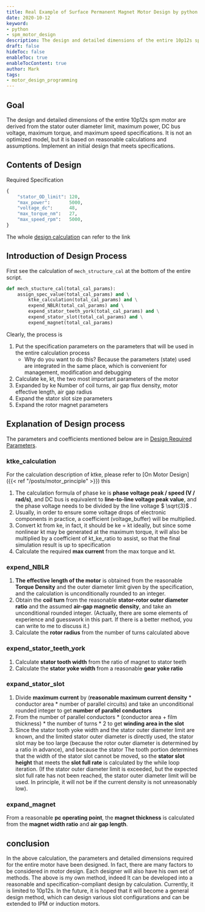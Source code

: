 ```yaml
---
title: Real Example of Surface Permanent Magnet Motor Design by python script
date: 2020-10-12
keyword:
- python
- spm_motor_design
description: The design and detailed dimensions of the entire 10p12s spm motor are derived from the stator outer diameter limit, maximum power, DC bus voltage, maximum torque, and maximum speed specifications. It is not an optimized model, but it is based on reasonable calculations and assumptions. Implement an initial design that meets specifications.
draft: false
hideToc: false
enableToc: true
enableTocContent: true
author: Mark
tags:
- motor_design_programming
---
```


## Goal

The design and detailed dimensions of the entire 10p12s spm motor are derived from the stator outer diameter limit, maximum power, DC bus voltage, maximum torque, and maximum speed specifications. It is not an optimized model, but it is based on reasonable calculations and assumptions. Implement an initial design that meets specifications.

## Contents of Design

Required Specification

```python
{
    "stator_OD_limit": 120,
    "max_power":       5000,
    "voltage_dc":      48,
    "max_torque_nm":   27,
    "max_speed_rpm":   5000,
}
```

The whole [design calculation](https://github.com/MarkWengSTR/ansys-maxwell-EM-design-online/blob/master/params/ktke_calculation.py) can refer to the link

## Introduction of Design Process

First see the calculation of `mech_structure_cal` at the bottom of the entire script.

```python
def mech_stucture_cal(total_cal_params):
    assign_spec_value(total_cal_params) and \
        ktke_calculation(total_cal_params) and \
        expend_NBLR(total_cal_params) and \
        expend_stator_teeth_york(total_cal_params) and \
        expend_stator_slot(total_cal_params) and \
        expend_magnet(total_cal_params)
```

Clearly, the process is

1. Put the specification parameters on the parameters that will be used in the entire calculation process
    - Why do you want to do this? Because the parameters (state) used are integrated in the same place, which is convenient for management, modification and debugging
2. Calculate ke, kt, the two most important parameters of the motor
3. Expanded by ke Number of coil turns, air gap flux density, motor effective length, air gap radius
4. Expand the stator slot size parameters
5. Expand the rotor magnet parameters

## Explanation of Design process

The parameters and coefficients mentioned below are in [Design Required Parameters](https://github.com/MarkWengSTR/ansys-maxwell-EM-design-online/blob/master/params/motor_params.py).

### ktke_calculation

For the calculation description of ktke, please refer to [On Motor Design]({{< ref "/posts/motor_principle" >}}) this

1. The calculation formula of phase ke is **phase voltage peak / speed (V / rad/s)**, and DC bus is equivalent to **line-to-line voltage peak value**, and the phase voltage needs to be divided by the line voltage $ \sqrt{3}$ .
2. Usually, in order to ensure some voltage drops of electronic components in practice, a coefficient (voltage_buffer) will be multiplied.
3. Convert kt from ke, in fact, it should be ke = kt ideally, but since some nonlinear kt may be generated at the maximum torque, it will also be multiplied by a coefficient of kt_ke_ratio to assist, so that the final simulation result is up to specification
4. Calculate the required **max current** from the max torque and kt.

### expend_NBLR

1. **The effective length of the motor** is obtained from the reasonable **Torque Density** and the outer diameter limit given by the specification, and the calculation is unconditionally rounded to an integer.
2. Obtain the **coil turn** from the reasonable **stator-rotor outer diameter ratio** and the assumed **air-gap magnetic density**, and take an unconditional rounded integer. (Actually, there are some elements of experience and guesswork in this part. If there is a better method, you can write to me to discuss it.)
3. Calculate the **rotor radius** from the number of turns calculated above

### expend_stator_teeth_york

1. Calculate **stator tooth width** from the ratio of magnet to stator teeth
2. Calculate the **stator yoke width** from a reasonable **gear yoke ratio**

### expand_stator_slot

1. Divide **maximum current** by (**reasonable maximum current density** * conductor area * number of parallel circuits) and take an unconditional rounded integer to get **number of parallel conductors**
2. From the number of parallel conductors * (conductor area + film thickness) * the number of turns * 2 to get **winding area in the slot**
3. Since the stator tooth yoke width and the stator outer diameter limit are known, and the limited stator outer diameter is directly used, the stator slot may be too large (because the rotor outer diameter is determined by a ratio in advance), and because the stator The tooth portion determines that the width of the stator slot cannot be moved, so the **stator slot height** that meets the **slot full rate** is calculated by the while loop iteration. (If the stator outer diameter limit is exceeded, but the expected slot full rate has not been reached, the stator outer diameter limit will be used. In principle, it will not be if the current density is not unreasonably low).

### expand_magnet

From a reasonable **pc operating point**, the **magnet thickness** is calculated from the **magnet width ratio** and **air gap length**.

## conclusion

In the above calculation, the parameters and detailed dimensions required for the entire motor have been designed. In fact, there are many factors to be considered in motor design. Each designer will also have his own set of methods. The above is my own method, indeed It can be developed into a reasonable and specification-compliant design by calculation. Currently, it is limited to 10p12s. In the future, it is hoped that it will become a general design method, which can design various slot configurations and can be extended to IPM or induction motors.

